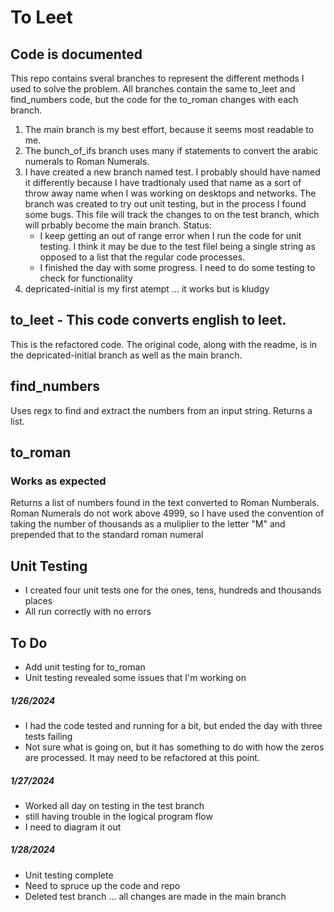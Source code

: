 
# To Leet 
## Code is documented
This repo contains sveral branches to represent the different methods I used to solve the problem. All branches contain the same to_leet and find_numbers code, but the code for the to_roman changes with each branch.
1. The main branch is my best effort, because it seems most readable to me.
2. The bunch_of_ifs branch uses many if statements to convert the arabic numerals to Roman Numerals.
3. I have created a new branch named test.  I probably should have named it differently because I have tradtionaly used that name as a sort of throw away name when I was working on desktops and networks. The branch was created to try out unit testing, but in the process I found some bugs. This file will track the changes to on the test branch, which will prbably become the main branch. Status:
    - I keep getting an out of range error when I run the code for unit testing.  I think it may be due to the test filel being a single string as opposed to a list that the regular code processes.
    - I finished the day with some progress. I need to do some testing to check for functionality
4. depricated-initial is my first atempt ... it works but is kludgy

## to_leet - This code converts english to leet.
This is the refactored code. The original code, along with the readme, is in the depricated-initial branch as well as the main branch.

## find_numbers
Uses regx to find and extract the numbers from an input string. Returns a list.

## to_roman
### Works as expected
Returns a list of numbers found in the text converted to Roman Numberals.  Roman Numerals do not work above 4999, so I have used the convention of taking the number of thousands as a muliplier to the letter "M" and prepended that to the standard roman numeral

## Unit Testing
- I created four unit tests one for the ones, tens, hundreds and thousands places
- All run correctly with no errors

## To Do
- Add unit testing for to_roman
- Unit testing revealed some issues that I'm working on
  
##### 1/26/2024
- I had the code tested and running for a bit, but ended the day with three tests failing
- Not sure what is going on, but it has something to do with how the zeros are processed. It may need to be refactored at this point.
##### 1/27/2024
- Worked all day on testing in the test branch
- still having trouble in the logical program flow
- I need to diagram it out
##### 1/28/2024
- Unit testing complete
- Need to spruce up the code and repo
- Deleted test branch ... all changes are made in the main branch






